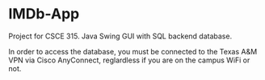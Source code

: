 # IMDb-App
Project for CSCE 315. Java Swing GUI with SQL backend database.

In order to access the database, you must be connected to the Texas A&M VPN via Cisco AnyConnect, reglardless if you are on the campus WiFi or not.
